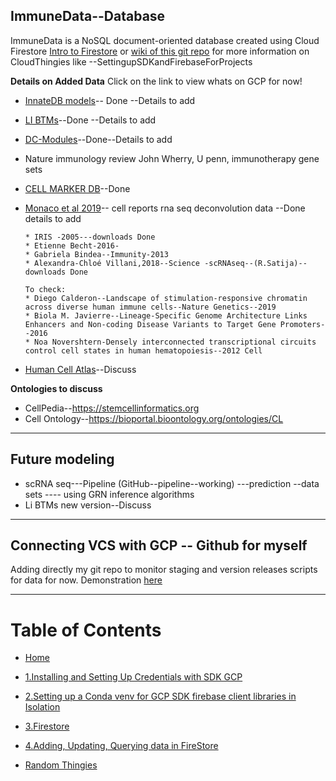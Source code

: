 ## ImmuneData--Database
ImmuneData is a NoSQL document-oriented database created using Cloud Firestore [Intro to Firestore](https://firebase.google.com/docs/firestore) or [wiki of this git repo](https://github.com/amnahsiddiqa/GCPFirebase_ImmuneData/wiki) for more information on CloudThingies like --SettingupSDKandFirebaseForProjects


**Details on Added Data**
Click on the link to view whats on GCP for now!
* [InnateDB models](https://github.com/amnahsiddiqa/GCPFirebase_ImmuneData/wiki/InnateDBModels)-- Done --Details to add
* [LI BTMs](https://github.com/amnahsiddiqa/GCPFirebase_ImmuneData/wiki/Li-BTMs)--Done --Details to add
* [DC-Modules](https://github.com/amnahsiddiqa/GCPFirebase_ImmuneData/wiki/DamienModules)--Done--Details to add
* Nature immunology review John Wherry, U penn,  immunotherapy gene sets
* [CELL MARKER DB](https://github.com/amnahsiddiqa/GCPFirebase_ImmuneData/wiki/CellMarker_Data)--Done
* [Monaco et al 2019](https://github.com/amnahsiddiqa/GCPFirebase_ImmuneData/wiki/Monaco-et-al-(2019))-- cell reports rna seq deconvolution data --Done details to add

      * IRIS -2005---downloads Done
      * Etienne Becht-2016-
      * Gabriela Bindea--Immunity-2013
      * Alexandra-Chloé Villani,2018--Science -scRNAseq--(R.Satija)--downloads Done
      
      To check:
      * Diego Calderon--Landscape of stimulation-responsive chromatin across diverse human immune cells--Nature Genetics--2019
      * Biola M. Javierre--Lineage-Specific Genome Architecture Links Enhancers and Non-coding Disease Variants to Target Gene Promoters--2016
      * Noa Novershtern-Densely interconnected transcriptional circuits control cell states in human hematopoiesis--2012 Cell
      
      
* [Human Cell Atlas](https://github.com/amnahsiddiqa/GCPFirebase_ImmuneData/wiki/Human-Cell-Atlas-(HCA))--Discuss

**Ontologies to discuss**

* CellPedia--https://stemcellinformatics.org
* Cell Ontology--https://bioportal.bioontology.org/ontologies/CL

***
## Future modeling

*  scRNA seq---Pipeline (GitHub--pipeline--working) ---prediction --data sets ---- using GRN inference algorithms 
* Li BTMs new version--Discuss

***
## Connecting VCS with GCP -- Github for myself
Adding directly my git repo to monitor staging and version releases scripts for data for now.
Demonstration [here](https://github.com/amnahsiddiqa/GCPFirebase_ImmuneData/wiki/Mirror-Git-repo)

***
# Table of Contents
* [Home](https://github.com/amnahsiddiqa/GCPFirebase_ImmuneData/wiki)

* [1.Installing and Setting Up Credentials with SDK GCP](https://github.com/amnahsiddiqa/GCPFirebase_ImmuneData/wiki/1.Installing-and-Setting-Up-Credentials-with-SDK-GCP)

* [2.Setting up a Conda venv for GCP SDK firebase client libraries in Isolation](https://github.com/amnahsiddiqa/GCPFirebase_ImmuneData/wiki/2.Setting-up-a-Conda-venv-for-GCP-SDK-firebase-client-libraries-in-Isolation)

* [3.Firestore](https://github.com/amnahsiddiqa/GCPFirebase_ImmuneData/wiki/3.Firestore)

* [4.Adding, Updating, Querying data in FireStore](https://github.com/amnahsiddiqa/GCPFirebase_ImmuneData/wiki/4.Adding,-Updating,-Querying-data-in-FireStore)

* [Random Thingies](https://github.com/amnahsiddiqa/GCPFirebase_ImmuneData/wiki/Random-Thingies)

